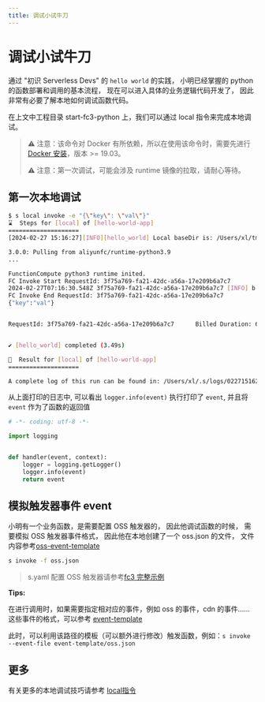 ```yaml
---
title: 调试小试牛刀
---
```

# 调试小试牛刀

通过 "初识 Serverless Devs" 的 `hello world` 的实践， 小明已经掌握的 python 的函数部署和调用的基本流程， 现在可以进入具体的业务逻辑代码开发了， 因此非常有必要了解本地如何调试函数代码。

在上文中工程目录 start-fc3-python 上，我们可以通过 local 指令来完成本地调试。

> ⚠️ 注意：该命令对 Docker 有所依赖，所以在使用该命令时，需要先进行 [Docker 安装](https://docs.docker.com/get-docker/)，版本 >= 19.03。
>
> ⚠️ 注意：第一次调试，可能会涉及 runtime 镜像的拉取，请耐心等待。

## 第一次本地调试

```bash
$ s local invoke -e "{\"key\": \"val\"}"
⌛  Steps for [local] of [hello-world-app]
====================
[2024-02-27 15:16:27][INFO][hello_world] Local baseDir is: /Users/xl/tmp/x/start-fc3-python

3.0.0: Pulling from aliyunfc/runtime-python3.9
...

FunctionCompute python3 runtime inited.
FC Invoke Start RequestId: 3f75a769-fa21-42dc-a56a-17e209b6a7c7
2024-02-27T07:16:30.548Z 3f75a769-fa21-42dc-a56a-17e209b6a7c7 [INFO] b'{"key":"val"}\n'
FC Invoke End RequestId: 3f75a769-fa21-42dc-a56a-17e209b6a7c7
{"key":"val"}


RequestId: 3f75a769-fa21-42dc-a56a-17e209b6a7c7 	 Billed Duration: 64 ms 	 Memory Size: 128 MB 	 Max Memory Used: 14 MB


✔ [hello_world] completed (3.49s)

🚀  Result for [local] of [hello-world-app]
====================

A complete log of this run can be found in: /Users/xl/.s/logs/0227151626

```

从上面打印的日志中, 可以看出 `logger.info(event)` 执行打印了 `event`, 并且将 `event` 作为了函数的返回值

```python
# -*- coding: utf-8 -*-

import logging


def handler(event, context):
    logger = logging.getLogger()
    logger.info(event)
    return event
```

## 模拟触发器事件 event

小明有一个业务函数，是需要配置 OSS 触发器的， 因此他调试函数的时候， 需要模拟 OSS 触发器事件格式， 因此他在本地创建了一个 oss.json 的文件， 文件内容参考[oss-event-template
](https://github.com/devsapp/fc3/blob/master/src/subCommands/trigger-template/event-template/oss.json)

```bash
s invoke -f oss.json
```

> s.yaml 配置 OSS 触发器请参考[fc3 完整示例](../user-guide/aliyun/fc3/example.md)

**Tips:**

在进行调用时，如果需要指定相对应的事件，例如 oss 的事件，cdn 的事件......这些事件的格式，可以参考 [event-template](https://github.com/devsapp/fc3/tree/master/src/subCommands/trigger-template/event-template)

此时，可以利用该路径的模板（可以额外进行修改）触发函数，例如：`s invoke --event-file event-template/oss.json`

## 更多

有关更多的本地调试技巧请参考 [local指令](../user-guide/aliyun/fc3/local.md)